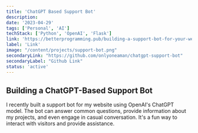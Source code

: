```yaml
---
title: 'ChatGPT Based Support Bot'
description: 
date: '2023-04-29'
tags: ['Personal', 'AI']
techStack: ['Python', 'OpenAI', 'Flask']
link: 'https://betterprogramming.pub/building-a-support-bot-for-your-website-using-python-openai-3cde0a6b5e91'
label: 'Link'
image: "/content/projects/support-bot.png"
secondaryLink: "https://github.com/onlyoneaman/chatgpt-support-bot"
secondaryLabel: "Github Link"
status: 'active'
---
```


## Building a ChatGPT-Based Support Bot

I recently built a support bot for my website using OpenAI's ChatGPT model. The bot can answer common questions, provide information about my projects, and even engage in casual conversation. It's a fun way to interact with visitors and provide assistance.

